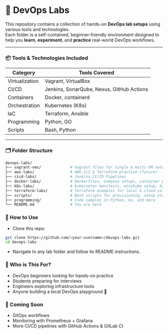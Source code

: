 # 🧪 DevOps Labs

This repository contains a collection of hands-on **DevOps lab setups** using various tools and technologies.  
Each folder is a self-contained, beginner-friendly environment designed to help you **learn**, **experiment**, and **practice** real-world DevOps workflows.

---

### 📦 Tools & Technologies Included

| Category        | Tools Covered                                   |
|-----------------|-------------------------------------------------|
| Virtualization  | Vagrant, VirtualBox                             |
| CI/CD           | Jenkins, SonarQube, Nexus, GitHub Actions       |
| Containers      | Docker, containerd                              |
| Orchestration   | Kubernetes (K8s)                                |
| IaC             | Terraform, Ansible                              |
| Programming     | Python, GO                                      |
| Scripts         | Bash, Python                                    |

---

### 🗂️ Folder Structure

```bash
devops-labs/
├── vagrant-vms/             # Vagrant files for single & multi-VM setups
├── aws-labs/                # AWS CLI & Terraform practice (future)
├── cicd-labs/               # Jenkins CI/CD Pipelines
├── docker-labs/             # Dockerfiles, Compose setups, container practice
├── k8s-labs/                # Kubernetes manifests, minikube setup, k3s
├── terraform-labs/          # Terraform examples for local & cloud infra
├── scripts/                 # Bash scripts for provisioning, setup etc.
├── programming/             # Code samples in Python, Go, and more
└── README.md                # You are here
```

### 🚀 How to Use

- Clone this repo:
```sh
git clone https://github.com/<your-username>/devops-labs.git
cd devops-labs
```
- Navigate to any lab folder and follow its README instructions.


### 🎯 Who is This For?
- DevOps beginners looking for hands-on practice
- Students preparing for interviews
- Engineers exploring infrastructure tools
- Anyone building a local DevOps playground 🧪


### 📌 Coming Soon
- GitOps workflows
- Monitoring with Prometheus + Grafana
- More CI/CD pipelines with GitHub Actions & GitLab CI

